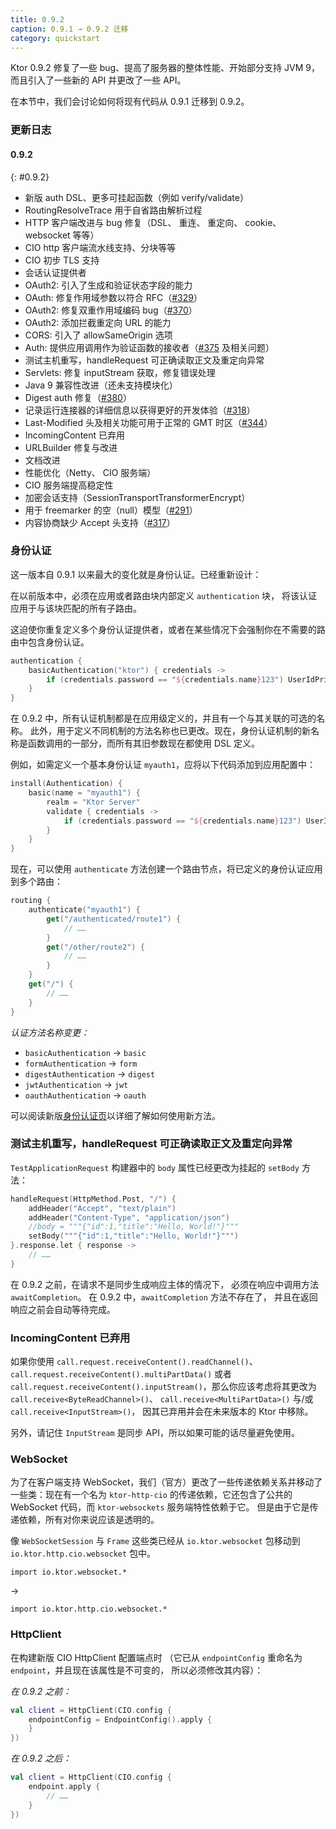 ```yaml
---
title: 0.9.2
caption: 0.9.1 → 0.9.2 迁移
category: quickstart
---
```


Ktor 0.9.2 修复了一些 bug、提高了服务器的整体性能、开始部分支持 JVM 9，
而且引入了一些新的 API 并更改了一些 API。

在本节中，我们会讨论如何将现有代码从 0.9.1 迁移到 0.9.2。

### 更新日志

#### 0.9.2
{: #0.9.2}

* 新版 auth DSL、更多可挂起函数（例如 verify/validate）
* RoutingResolveTrace 用于自省路由解析过程
* HTTP 客户端改进与 bug 修复（DSL、 重连、 重定向、 cookie、 websocket 等等）
* CIO http 客户端流水线支持、分块等等
* CIO 初步 TLS 支持
* 会话认证提供者
* OAuth2: 引入了生成和验证状态字段的能力
* OAuth: 修复作用域参数以符合 RFC（[#329]）
* OAuth2: 修复双重作用域编码 bug（[#370]）
* OAuth2: 添加拦截重定向 URL 的能力
* CORS: 引入了 allowSameOrigin 选项
* Auth: 提供应用调用作为验证函数的接收者（[#375] 及相关问题）
* 测试主机重写，handleRequest 可正确读取正文及重定向异常
* Servlets: 修复 inputStream 获取，修复错误处理
* Java 9 兼容性改进（还未支持模块化）
* Digest auth 修复（[#380]）
* 记录运行连接器的详细信息以获得更好的开发体验（[#318]）
* Last-Modified 头及相关功能可用于正常的 GMT 时区（[#344]）
* IncomingContent 已弃用
* URLBuilder 修复与改进
* 文档改进
* 性能优化（Netty、 CIO 服务端）
* CIO 服务端提高稳定性
* 加密会话支持（SessionTransportTransformerEncrypt）
* 用于 freemarker 的空（null）模型（[#291]）
* 内容协商缺少 Accept 头支持（[#317]）

[#329]: https://github.com/ktorio/ktor/issues/329
[#370]: https://github.com/ktorio/ktor/issues/370
[#375]: https://github.com/ktorio/ktor/issues/375
[#380]: https://github.com/ktorio/ktor/issues/380
[#318]: https://github.com/ktorio/ktor/issues/318
[#344]: https://github.com/ktorio/ktor/issues/344
[#291]: https://github.com/ktorio/ktor/issues/291
[#317]: https://github.com/ktorio/ktor/issues/317

### 身份认证

这一版本自 0.9.1 以来最大的变化就是身份认证。已经重新设计：

在以前版本中，必须在应用或者路由块内部定义 `authentication` 块，
将该认证应用于与该块匹配的所有子路由。

这迫使你重复定义多个身份认证提供者，或者在某些情况下会强制你在<!--
-->不需要的路由中包含身份认证。

```kotlin
authentication {
    basicAuthentication("ktor") { credentials ->
        if (credentials.password == "${credentials.name}123") UserIdPrincipal(credentials.name) else null
    }
}
```

在 0.9.2 中，所有认证机制都是在应用级定义的，并且有一个与其关联的可选的名称<!--
-->。
此外，用于定义不同机制的方法名称也已更改。现在，身份认证机制的新名称是<!--
-->函数调用的一部分，而所有其旧参数现在都使用 DSL 定义。

例如，如需定义一个基本身份认证 `myauth1`，应将以下代码添加到应用配置中：

```kotlin
install(Authentication) {
    basic(name = "myauth1") {
        realm = "Ktor Server"
        validate { credentials ->
            if (credentials.password == "${credentials.name}123") UserIdPrincipal(credentials.name) else null
        }
    }
}
```

现在，可以使用 `authenticate` 方法创建一个路由节点，将已定义的身份认证应用到多个路由：

```kotlin
routing {
    authenticate("myauth1") {
        get("/authenticated/route1") {
            // ……
        }    
        get("/other/route2") {
            // ……
        }    
    }
    get("/") {
        // ……
    }
}
```

*认证方法名称变更：*

* `basicAuthentication` → `basic`
* `formAuthentication` → `form`
* `digestAuthentication` → `digest`
* `jwtAuthentication` → `jwt`
* `oauthAuthentication` → `oauth`

可以阅读新版[身份认证页](/features/authentication.html)以详细了解如何使用新方法。

### 测试主机重写，handleRequest 可正确读取正文及重定向异常

`TestApplicationRequest` 构建器中的 `body` 属性已经更改为挂起的 `setBody` 方法：

```kotlin
handleRequest(HttpMethod.Post, "/") {
    addHeader("Accept", "text/plain")
    addHeader("Content-Type", "application/json")
    //body = """{"id":1,"title":"Hello, World!"}"""
    setBody("""{"id":1,"title":"Hello, World!"}""")
}.response.let { response ->
    // ……
}
```

在 0.9.2 之前，在请求不是同步生成响应主体的情况下，
必须在响应中调用方法 `awaitCompletion`。 在 0.9.2 中，`awaitCompletion` 方法不存在了，
并且在返回响应之前会自动等待完成。

### IncomingContent 已弃用

如果你使用 `call.request.receiveContent().readChannel()`、 `call.request.receiveContent().multiPartData()`
或者 `call.request.receiveContent().inputStream()`，那么你应该考虑将其更改为
`call.receive<ByteReadChannel>()`、 `call.receive<MultiPartData>()`  与/或 `call.receive<InputStream>()`，
因其已弃用并会在未来版本的 Ktor 中移除。

另外，请记住 `InputStream` 是同步 API，所以如果可能的话尽量避免使用。

### WebSocket

为了在客户端支持 WebSocket，我们（官方）更改了一些传递依赖关系<!--
-->并移动了一些类：现在有一个名为  `ktor-http-cio` 的传递依赖，它还包含了公共的
WebSocket 代码，而 `ktor-websockets` 服务端特性依赖于它。
但是由于它是传递依赖，所有对你来说应该是透明的。

像 `WebSocketSession` 与 `Frame` 这些类已经从 `io.ktor.websocket` 包移动到
`io.ktor.http.cio.websocket` 包中。

```
import io.ktor.websocket.*
```
→
```
import io.ktor.http.cio.websocket.*
```

### HttpClient

在构建新版 CIO HttpClient 配置端点时
（它已从 `endpointConfig` 重命名为 `endpoint`，并且现在该属性是不可变的，
所以必须修改其内容）：

*在 0.9.2 之前：*
```kotlin
val client = HttpClient(CIO.config { 
    endpointConfig = EndpointConfig().apply {    
    }
})
```

*在 0.9.2 之后：*
```kotlin
val client = HttpClient(CIO.config { 
    endpoint.apply {
        // ……
    }
})
```
